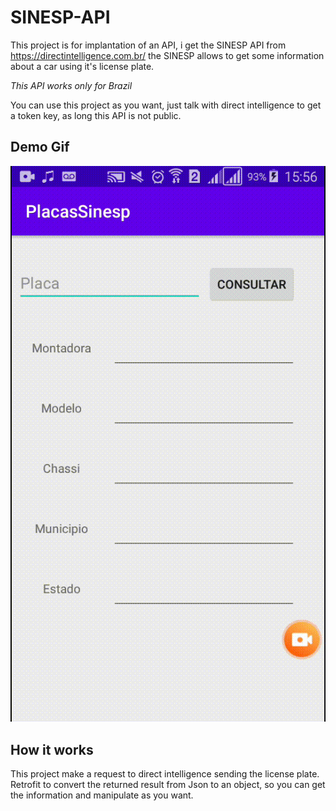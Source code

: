 # SINESP-API

This project is for implantation of an API, i get the SINESP API from https://directintelligence.com.br/
the SINESP allows to get some information about a car using it's license plate.

*This API works only for Brazil*

You can use this project as you want, just talk with direct intelligence to get a token key, as long this API is not public.

## Demo Gif
![](sinesp-api.gif)

## How it works
This project make a request to direct intelligence sending the license plate.
Retrofit to convert the returned result from Json to an object, so you can get the information and manipulate as you want.
